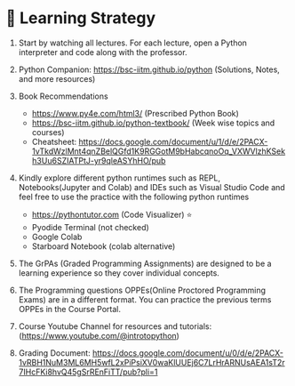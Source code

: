 # 🧠 Learning Strategy

1. Start by watching all lectures. For each lecture, open a Python interpreter and code along with the professor.
2. Python Companion: https://bsc-iitm.github.io/python (Solutions, Notes, and more resources)
2. Book Recommendations
	
	* https://www.py4e.com/html3/ (Prescribed Python Book)
	* https://bsc-iitm.github.io/python-textbook/ (Week wise topics and courses)
	* Cheatsheet: https://docs.google.com/document/u/1/d/e/2PACX-1vTkdWzlMnt4qnZBelQGfd1K9RGGotM9bHabcqnoOq_VXWVlzhKSekh3Uu6SZIATPtJ-yr9qleASYhHO/pub
3. Kindly explore different python runtimes such as REPL, Notebooks(Jupyter and Colab) and IDEs such as Visual Studio Code and feel free to use the practice with the following python runtimes

 	* https://pythontutor.com (Code Visualizer) ⭐
 	* Pyodide Terminal (not checked)
 	* Google Colab
 	* Starboard Notebook (colab alternative) 

 4. The GrPAs (Graded Programming Assignments) are designed to be a learning experience so they cover individual concepts.
 5. The Programming questions OPPEs(Online Proctored Programming Exams) are in a different format. You can practice the previous terms OPPEs in the Course Portal.
 6. Course Youtube Channel for resources and tutorials: (https://www.youtube.com/@introtopython)
 7. Grading Document: https://docs.google.com/document/u/0/d/e/2PACX-1vRBH1NuM3ML6MH5wfL2xPiPsiXV0waKlUUEj6C7LrHrARNUsAEA1sT2r7IHcFKi8hvQ45gSrREnFiTT/pub?pli=1